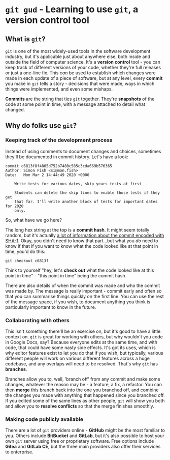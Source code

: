# `git gud` - Learning to use `git`, a version control tool

## What is `git`?

`git` is one of the most widely-used tools in the software development industry,
but it's applicable just about anywhere else, both inside and outside the field
of computer science. It's a **version control** tool - you can keep track of
different versions of your code, whether they're full releases or just a
one-line fix. This *can* be used to establish which changes were made in each
update of a piece of software, but at any level, every **commit** you make
in `git` tells a story - decisions that were made, ways in which things were
implemented, and even some mishaps.

**Commits** are the string that ties `git` together. They're **snapshots** of 
the code at some point in time, with a message attached to detail what changed.

## Why do folks use `git`?

### Keeping track of the development process

Instead of using comments to document changes and choices, sometimes they'll be 
documented in commit history. Let's have a look:

```
commit c6813f8f4805d752b7480c585c3cda669b576365
Author: Simon Fish <si@mon.fish>
Date:   Mon Mar 2 14:44:49 2020 +0000

    Write tests for various dates, skip years tests at first
    
    Students can delete the skip lines to enable those tests if they get
    that far. I'll write another block of tests for important dates for 2020
    only.
```

So, what have we go here?

The long hex string at the top is a **commit hash**. It might seem totally random, but it's actually [a lot of information about the commit encoded with SHA-1](https://gist.github.com/masak/2415865). Okay, you didn't need to know that part...but what you *do* need to know if that if you want to know what the code looked like at that point in time, you'd do this:

```
git checkout c6813f
```

Think to yourself "hey, let's **check out** what the code looked like at this point in time" - "this point in time" being the commit hash.

There are also details of when the commit was made and who the commit was made by. The message is really important - commit early and often so that you can summarise things quickly on the first line. You can use the rest of the message space, if you wish, to document anything you think is particularly important to know in the future.

### Collaborating with others

This isn't something there'll be an exercise on, but it's good to have a little context on. `git` is great for working with others, but why wouldn't you code in Google Docs, say? Because everyone edits at the same time, and with code, that could have some nasty side effects. It's got its uses, which is why editor features exist to let you do that if you wish, but typically, various different people will work on various different features across a huge codebase, and any overlaps will need to be resolved. That's why `git` has **branches**.

Branches allow you to, well, 'branch off' from any commit and make some changes, whatever the reason may be - a feature, a fix, a refactor. You can then **merge** this branch back into the one you branched off, and combine the changes you made with anything that happened since you branched off. If you edited some of the same lines as other people, `git` will show you both and allow you to **resolve conflicts** so that the merge finishes smoothly.

### Making code publicly available

There are a lot of `git` providers online - **GitHub** might be the most familiar to you. Others include **BitBucket** and **GitLab**, but it's also possible to host your own `git` server using free or proprietary software. Free options include **Gitea** and **GitLab CE**, but the three main providers also offer their services to enterprise.